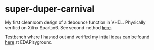 # super-duper-carnival

My first cleanroom design of a debounce function in VHDL. Physically verified on Xilinx Spartan6. See second method [here](https://github.com/essess/super-guacamole).

Testbench where I hashed out and verified my initial ideas can be found [here](https://www.edaplayground.com/x/2qeG) at EDAPlayground.

